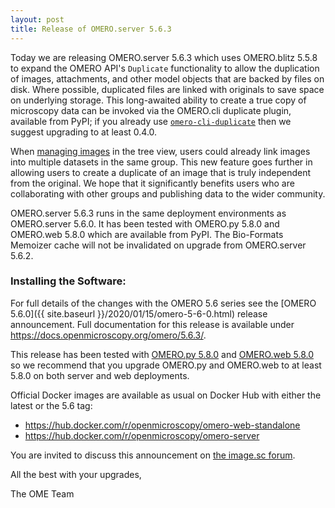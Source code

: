 ```yaml
---
layout: post
title: Release of OMERO.server 5.6.3
---
```


Today we are releasing OMERO.server 5.6.3 which uses OMERO.blitz 5.5.8
to expand the OMERO API's `Duplicate` functionality to allow the
duplication of images, attachments, and other model objects that are
backed by files on disk. Where possible, duplicated files are linked with originals
to save space on underlying storage. This long-awaited ability to create
a true copy of microscopy data can be invoked via the OMERO.cli
duplicate plugin, available from PyPI; if you already use
[`omero-cli-duplicate`](https://pypi.org/project/omero-cli-duplicate/)
then we suggest upgrading to at least 0.4.0.

When <a href="https://omero-guides.readthedocs.io/en/latest/introduction/docs/data-management.html#manage-images-in-datasets-projects">managing images</a> in the tree view, users could already link images into multiple datasets in the same group.
This new feature goes further in allowing users to create a duplicate of
an image that is truly independent from the original.
We hope that it
significantly benefits users who are collaborating with other groups and
publishing data to the wider community.

OMERO.server 5.6.3 runs in the same deployment environments as
OMERO.server 5.6.0. It has been tested with OMERO.py 5.8.0 and OMERO.web
5.8.0 which are available from PyPI. The Bio-Formats Memoizer cache will
not be invalidated on upgrade from OMERO.server 5.6.2.

### Installing the Software:

For full details of the changes with the OMERO 5.6 series see the
[OMERO 5.6.0]({{ site.baseurl }}/2020/01/15/omero-5-6-0.html) release
announcement. Full documentation for this release is available
under <https://docs.openmicroscopy.org/omero/5.6.3/>.

This release has been tested with
[OMERO.py 5.8.0](https://pypi.org/project/omero-py/5.8.0/) and
[OMERO.web 5.8.0](https://pypi.org/project/omero-web/5.8.0/) so we
recommend that you upgrade OMERO.py and OMERO.web to at least 5.8.0 on
both server and web deployments.

Official Docker images are available as usual on Docker Hub with either
the latest or the 5.6 tag:

* <https://hub.docker.com/r/openmicroscopy/omero-web-standalone>
* <https://hub.docker.com/r/openmicroscopy/omero-server>

You are invited to discuss this announcement on
[the image.sc forum](https://forum.image.sc/tags/c/data-management/omero).

All the best with your upgrades,

The OME Team
